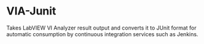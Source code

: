 # VIA-Junit

Takes LabVIEW VI Analyzer result output and converts it to JUnit format for automatic consumption by continuous integration services such as Jenkins.
